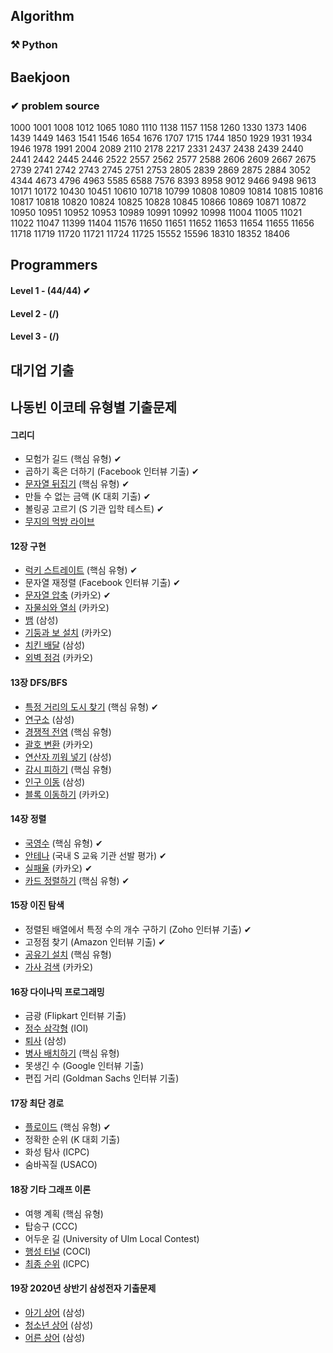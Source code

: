 ## Algorithm

### ⚒ Python




## Baekjoon

### ✔ problem source

1000 1001 1008 1012 1065 1080 1110 1138 1157 1158 1260 1330 1373 1406 1439 1449 1463 1541 1546 1654 1676 1707 1715 1744 1850 1929 1931 1934 1946 1978 1991 2004 2089 2110 2178 2217 2331 2437 2438 2439 2440 2441 2442 2445 2446 2522 2557 2562 2577 2588 2606 2609 2667 2675 2739 2741 2742 2743 2745 2751 2753 2805 2839 2869 2875 2884 3052 4344 4673 4796 4963 5585 6588 7576 8393 8958 9012 9466 9498 9613 10171 10172 10430 10451 10610 10718 10799 10808 10809 10814 10815 10816 10817 10818 10820 10824 10825 10828 10845 10866 10869 10871 10872 10950 10951 10952 10953 10989 10991 10992 10998 11004 11005 11021 11022 11047 11399 11404 11576 11650 11651 11652 11653 11654 11655 11656 11718 11719 11720 11721 11724 11725 15552 15596 18310 18352 18406

## Programmers

#### Level 1 - (44/44) ✔
#### Level 2 - (/) 
#### Level 3 - (/) 

## 대기업 기출



## 나동빈 이코테 유형별 기출문제

#### 그리디

* 모험가 길드 (핵심 유형) ✔
* 곱하기 혹은 더하기 (Facebook 인터뷰 기출) ✔
* [문자열 뒤집기](https://www.acmicpc.net/problem/1439) (핵심 유형) ✔
* 만들 수 없는 금액 (K 대회 기출) ✔
* 볼링공 고르기 (S 기관 입학 테스트) ✔
* [무지의 먹방 라이브](https://programmers.co.kr/learn/courses/30/lessons/42891)

#### 12장 구현

* [럭키 스트레이트](https://www.acmicpc.net/problem/18406) (핵심 유형) ✔
* 문자열 재정렬 (Facebook 인터뷰 기출) ✔
* [문자열 압축](https://programmers.co.kr/learn/courses/30/lessons/60057) (카카오) ✔
* [자물쇠와 열쇠](https://programmers.co.kr/learn/courses/30/lessons/60059) (카카오)
* [뱀](https://www.acmicpc.net/problem/3190) (삼성)
* [기둥과 보 설치](https://programmers.co.kr/learn/courses/30/lessons/60061) (카카오)
* [치킨 배달](https://www.acmicpc.net/problem/15686) (삼성)
* [외벽 점검](https://programmers.co.kr/learn/courses/30/lessons/60062) (카카오)

#### 13장 DFS/BFS

* [특정 거리의 도시 찾기](https://www.acmicpc.net/problem/18352) (핵심 유형) ✔
* [연구소](https://www.acmicpc.net/problem/14502) (삼성)
* [경쟁적 전염](https://www.acmicpc.net/problem/18405) (핵심 유형)
* [괄호 변환](https://programmers.co.kr/learn/courses/30/lessons/60058) (카카오)
* [연산자 끼워 넣기](https://www.acmicpc.net/problem/14888) (삼성)
* [감시 피하기](https://www.acmicpc.net/problem/18428) (핵심 유형)
* [인구 이동](https://www.acmicpc.net/problem/16234) (삼성)
* [블록 이동하기](https://programmers.co.kr/learn/courses/30/lessons/60063) (카카오)

#### 14장 정렬

* [국영수](https://www.acmicpc.net/problem/10825) (핵심 유형) ✔
* [안테나](https://www.acmicpc.net/problem/18310) (국내 S 교육 기관 선발 평가) ✔
* [실패율](https://programmers.co.kr/learn/courses/30/lessons/42889) (카카오) ✔
* [카드 정렬하기](https://www.acmicpc.net/problem/1715) (핵심 유형) ✔

#### 15장 이진 탐색

* 정렬된 배열에서 특정 수의 개수 구하기 (Zoho 인터뷰 기출) ✔
* 고정점 찾기 (Amazon 인터뷰 기출) ✔
* [공유기 설치](https://www.acmicpc.net/problem/2110) (핵심 유형)
* [가사 검색](https://programmers.co.kr/learn/courses/30/lessons/60060) (카카오)

#### 16장 다이나믹 프로그래밍

* 금광 (Flipkart 인터뷰 기출)
* [정수 삼각형](https://www.acmicpc.net/problem/1932) (IOI)
* [퇴사](https://www.acmicpc.net/problem/14501) (삼성)
* [병사 배치하기](https://www.acmicpc.net/problem/18353) (핵심 유형)
* 못생긴 수 (Google 인터뷰 기출)
* 편집 거리 (Goldman Sachs 인터뷰 기출)

#### 17장 최단 경로

* [플로이드](https://www.acmicpc.net/problem/11404) (핵심 유형) ✔
* 정확한 순위 (K 대회 기출)
* 화성 탐사 (ICPC)
* 숨바꼭질 (USACO)

#### 18장 기타 그래프 이론

* 여행 계획 (핵심 유형)
* 탑승구 (CCC)
* 어두운 길 (University of Ulm Local Contest)
* [행성 터널](https://www.acmicpc.net/problem/2887) (COCI)
* [최종 순위](https://www.acmicpc.net/problem/3665) (ICPC)

#### 19장 2020년 상반기 삼성전자 기출문제

* [아기 상어](https://www.acmicpc.net/problem/16236) (삼성)
* [청소년 상어](https://www.acmicpc.net/problem/19236) (삼성)
* [어른 상어](https://www.acmicpc.net/problem/19237) (삼성)

